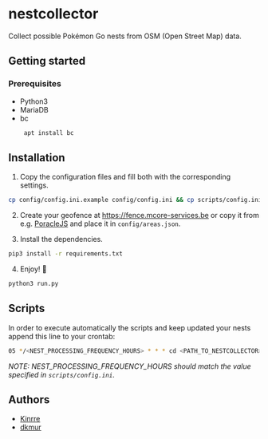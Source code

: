 # nestcollector
Collect possible Pokémon Go nests from OSM (Open Street Map) data.

## Getting started

### Prerequisites

* Python3
* MariaDB
* bc
  ```sh
   apt install bc
   ```

## Installation

1. Copy the configuration files and fill both with the corresponding settings.

  ```sh
  cp config/config.ini.example config/config.ini && cp scripts/config.ini.example scripts/config.ini
  ```

2. Create your geofence at https://fence.mcore-services.be or copy it from e.g. [PoracleJS](https://github.com/KartulUdus/PoracleJS) and place it in `config/areas.json`.

3. Install the dependencies.
  
  ```sh
  pip3 install -r requirements.txt
  ```

4. Enjoy! 🚀

  ```sh
  python3 run.py
  ```

## Scripts

In order to execute automatically the scripts and keep updated your nests append this line to your crontab:

```sh
05 */<NEST_PROCESSING_FREQUENCY_HOURS> * * * cd <PATH_TO_NESTCOLLECTOR>/scripts && ./processNests.sh >> <PATH_TO_NESTCOLLECTOR>/crontab.out 2>> <PATH_TO_NESTCOLLECTOR>/crontab.err
```

_NOTE: NEST_PROCESSING_FREQUENCY_HOURS should match the value specified in `scripts/config.ini`_.

## Authors
* [Kinrre](https://github.com/Kinrre)
* [dkmur](https://github.com/dkmur)
